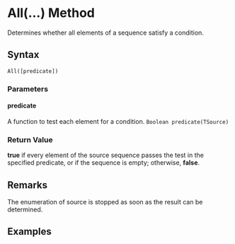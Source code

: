 # All(...) Method
Determines whether all elements of a sequence satisfy a condition.


## Syntax
```
All([predicate])
```

### Parameters

#### predicate
A function to test each element for a condition. ```Boolean predicate(TSource)```

### Return Value
**true** if every element of the source sequence passes the test in the specified predicate, or if the sequence is empty; otherwise, **false**.


## Remarks
The enumeration of source is stopped as soon as the result can be determined.


## Examples

